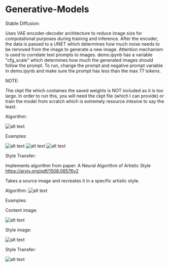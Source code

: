# Generative-Models

Stable Diffusion:

Uses VAE encoder-decoder architecture to reduce image size for computational purposes during training and inference. After the encoder, the data is passed to a UNET which determines how much noise needs to be removed from the image to generate a new image. Attention mechanism is used to correlate text prompts to images. demo.ipynb has a variable "cfg_scale" which determines how much the generated images should follow the prompt. To run, change the prompt and negative prompt variable in demo.ipynb and make sure the prompt has less than the max 77 tokens.

NOTE:

The ckpt file which containes the saved weights is NOT included as it is too large. In order to run this, you will need the ckpt file (which I can provide) or train the model from scratch which is extremely resource intesive to say the least.

Algorithm:

![alt text](images/image.png)

Examples:

![alt text](images/Astronaut_on_Dino_Mars.png) ![alt text](images/naruto_ganesha.png) ![alt text](images/Pikachu_Spiderman.png)


Style Transfer:

Implements algorithm from paper: A Neural Algorithm of Artistic Style https://arxiv.org/pdf/1508.06576v2

Takes a source image and recreates it in a specific artistic style. 

Algorithm:
![alt text](images/image-1.png)

Examples:

Content image:

![alt text](images/Taj_Mahal.jpg)

Style image:

![alt text](images/style.jpg)

Style Transfer:

![alt text](images/image_style_w=0.01__content_w=10000.0__steps=1000.png)
